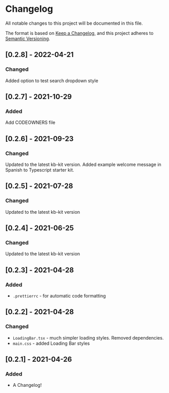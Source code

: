 # Changelog

All notable changes to this project will be documented in this file.

The format is based on [Keep a Changelog](https://keepachangelog.com/en/1.0.0/),
and this project adheres to [Semantic Versioning](https://semver.org/spec/v2.0.0.html).

## [0.2.8] - 2022-04-21

### Changed

Added option to test search dropdown style

## [0.2.7] - 2021-10-29

### Added

Add CODEOWNERS file

## [0.2.6] - 2021-09-23

### Changed

Updated to the latest kb-kit version.
Added example welcome message in Spanish to Typescript starter kit.

## [0.2.5] - 2021-07-28

### Changed

Updated to the latest kb-kit version

## [0.2.4] - 2021-06-25

### Changed

Updated to the latest kb-kit version

## [0.2.3] - 2021-04-28

### Added

- `.prettierrc` - for automatic code formatting

## [0.2.2] - 2021-04-28

### Changed

- `LoadingBar.tsx` - much simpler loading styles. Removed dependencies.
- `main.css` - added Loading Bar styles

## [0.2.1] - 2021-04-26

### Added

- A Changelog!

<!-- Example CHANGELOG -->
<!-- ## [0.0.4] - 2014-08-09

### Added

- Ullamco adipisicing fugiat ipsum aliqua nisi aute enim culpa cillum officia commodo.
- Officia elit sunt in fugiat occaecat velit elit.
- In anim laborum sunt sunt veniam consectetur sint ipsum ut irure sint nulla dolor.

### Changed

- Sunt Lorem commodo pariatur commodo id proident tempor.
- Duis aliquip officia elit aliqua cillum eiusmod.

### Removed

- Ut sint aliquip enim proident veniam nisi irure incididunt dolore.
- Ipsum ad excepteur ullamco commodo proident id sint et ad minim.
- Veniam do sit sit ea eiusmod cillum labore consectetur sit nulla labore.

-->
